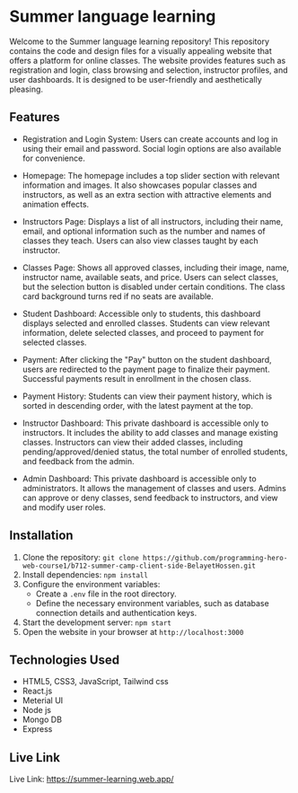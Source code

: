 # Summer language learning

Welcome to the Summer language learning repository! This repository contains the code and design files for a visually appealing website that offers a platform for online classes. The website provides features such as registration and login, class browsing and selection, instructor profiles, and user dashboards. It is designed to be user-friendly and aesthetically pleasing.

## Features

- Registration and Login System: Users can create accounts and log in using their email and password. Social login options are also available for convenience.

- Homepage: The homepage includes a top slider section with relevant information and images. It also showcases popular classes and instructors, as well as an extra section with attractive elements and animation effects.

- Instructors Page: Displays a list of all instructors, including their name, email, and optional information such as the number and names of classes they teach. Users can also view classes taught by each instructor.

- Classes Page: Shows all approved classes, including their image, name, instructor name, available seats, and price. Users can select classes, but the selection button is disabled under certain conditions. The class card background turns red if no seats are available.

- Student Dashboard: Accessible only to students, this dashboard displays selected and enrolled classes. Students can view relevant information, delete selected classes, and proceed to payment for selected classes.

- Payment: After clicking the "Pay" button on the student dashboard, users are redirected to the payment page to finalize their payment. Successful payments result in enrollment in the chosen class.

- Payment History: Students can view their payment history, which is sorted in descending order, with the latest payment at the top.

- Instructor Dashboard: This private dashboard is accessible only to instructors. It includes the ability to add classes and manage existing classes. Instructors can view their added classes, including pending/approved/denied status, the total number of enrolled students, and feedback from the admin.

- Admin Dashboard: This private dashboard is accessible only to administrators. It allows the management of classes and users. Admins can approve or deny classes, send feedback to instructors, and view and modify user roles.

## Installation

1. Clone the repository: `git clone https://github.com/programming-hero-web-course1/b712-summer-camp-client-side-BelayetHossen.git`
2. Install dependencies: `npm install`
3. Configure the environment variables:
   - Create a `.env` file in the root directory.
   - Define the necessary environment variables, such as database connection details and authentication keys.
4. Start the development server: `npm start`
5. Open the website in your browser at `http://localhost:3000`

## Technologies Used

- HTML5, CSS3, JavaScript, Tailwind css
- React.js
- Meterial UI
- Node js
- Mongo DB
- Express

## Live Link
Live Link: https://summer-learning.web.app/